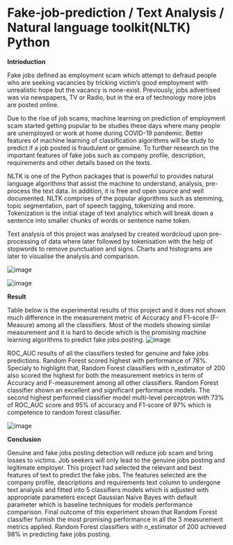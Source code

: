 # Fake-job-prediction / Text Analysis / Natural language toolkit(NLTK) Python

**Intrioduction**

Fake jobs defined as employment scam which attempt to defraud people who are seeking vacancies by tricking victim’s good employment with unrealistic hope but the vacancy is none-exist. Previously, jobs advertised was via newspapers, TV or Radio, but in the era of technology more jobs are posted online. 

Due to the rise of job scams, machine learning on prediction of employment scam started getting popular to be studies these days where many people are unemployed or work at home during COVID-19 pandemic. Better features of machine learning of classification algorithms will be study to predict if a job posted is fraudulent or genuine. To further research on the important features of fake jobs such as company profile, description, requirements and other details based on the texts. 

NLTK is one of the Python packages that is powerful to provides natural language algorithms that assist the machine to understand, analysis, pre-process the text data. In addition, it is free and open source and well documented. NLTK comprises of the popular algorithms such as stemming, topic segmentation, part of speech tagging, tokenizing and more. Tokenization is the initial stage of text analytics which will break down a sentence into smaller chunks of words or sentence name token. 

Text analysis of this project was analysed by created wordcloud upon pre-processing of data where later followed by tokenisation with the help of stopwords to remove punctuation and signs. Charts and histograms are later to visualise the analysis and comparison. 

![image](https://user-images.githubusercontent.com/58686831/197243175-5f6f9e54-2f3a-485a-9ece-e7b42dd57f93.png)

![image](https://user-images.githubusercontent.com/58686831/197243046-3835d82c-002e-477d-9112-2ef1051b03d1.png)


**Result**

Table below is the experimental results of this project and it does not shown much difference in the measurement metric of Accuracy and F1-score (F-Measure) among all the classifiers. Most of the models showing similar measurement and it is hard to decide which is the promising machine learning algorithms to predict fake jobs posting. 
![image](https://user-images.githubusercontent.com/58686831/197242842-14745542-d442-40b0-8ee9-d2e712ddaf08.png)

ROC_AUC results of all the classifiers tested for genuine and fake jobs predictions. Random Forest scored highest with performance of 78%. Specialy to highlight that, Random Forest classifiers with n_estimator of 200 also scored the highest for both the measurement metrics in term of Accuracy and F-measurement among all other classifiers. Random Forest classifier shown an excellent and significant performance models. The second highest performed classifier model multi-level perceptron with 73% of ROC_AUC score and 95% of accuracy and F1-score of 97% which is competence to random forest classifier.

![image](https://user-images.githubusercontent.com/58686831/197242747-529125e4-e417-457f-9735-6b6a2936c1a4.png)


**Conclusion**

Genuine and fake jobs posting detection will reduce job scam and bring losses to victims. Job seekers will only lead to the genuine jobs posting and legitimate employer. This project had selected the relevant and best features of text to predict the fake jobs. The features selected are the company profile, descriptions and requirements text column to undergone text analysis and fitted into 5  classifiers models  which is adjusted with appropriate parameters except Gaussian Naïve Bayes with default parameter which is baseline techniques for models performance comparison. Final outcome of this experiment shown that Random Forest classifier furnish the most promising performance in all the 3 measurement metrics applied. Random Forest classifiers with n_estimator of 200 achieved 98% in predicting fake jobs posting.
